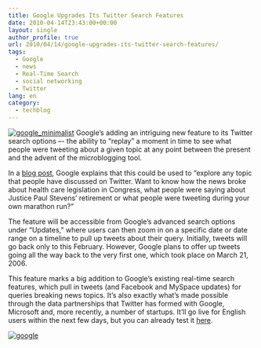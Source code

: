```yaml
---
title: Google Upgrades Its Twitter Search Features
date: 2010-04-14T23:43:00+00:00
layout: single
author_profile: true
url: 2010/04/14/google-upgrades-its-twitter-search-features/
tags:
  - Google
  - news
  - Real-Time Search
  - social networking
  - Twitter
lang: en
category: 
  - techblog
---
```

[![google_minimalist](http://lh6.ggpht.com/_vaUVXcmC3OI/S8ZL9l3J4GI/AAAAAAAAB9s/xO3wR-bIoGM/google_minimalist_thumb%5B1%5D.jpg?imgmax=800 "google_minimalist")](http://lh6.ggpht.com/_vaUVXcmC3OI/S8ZL7_qkvdI/AAAAAAAAB9o/lB1MYK5VyHw/s1600-h/google_minimalist%5B3%5D.jpg) Google’s adding an intriguing new feature to its Twitter search options –- the ability to “replay” a moment in time to see what people were tweeting about a given topic at any point between the present and the advent of the microblogging tool. 

In a [blog post](http://googleblog.blogspot.com/2010/04/replay-it-google-search-across-twitter.html), Google explains that this could be used to “explore any topic that people have discussed on Twitter. Want to know how the news broke about health care legislation in Congress, what people were saying about Justice Paul Stevens’ retirement or what people were tweeting during your own marathon run?” 

The feature will be accessible from Google’s advanced search options under “Updates,” where users can then zoom in on a specific date or date range on a timeline to pull up tweets about their query. Initially, tweets will go back only to this February. However, Google plans to offer up tweets going all the way back to the very first one, which took place on March 21, 2006. 

This feature marks a big addition to Google’s existing real-time search features, which pull in tweets (and Facebook and MySpace updates) for queries breaking news topics. It’s also exactly what’s made possible through the data partnerships that Twitter has formed with Google, Microsoft and, more recently, a number of startups. It’ll go live for English users within the next few days, but you can already test it [here](http://www.google.com/search?hl=en&tbo=1&esrch=RTReplay&q=obama&tbs=mbl:1,mbl_hs:1271167987,mbl_he:1271254387,mbl_rs:1271184140,mbl_re:1271184165). 

[![google](http://lh5.ggpht.com/_vaUVXcmC3OI/S8ZMCM_u-2I/AAAAAAAAB90/O-kxcwvEZIE/google_thumb%5B2%5D.jpg?imgmax=800 "google")](http://lh5.ggpht.com/_vaUVXcmC3OI/S8ZL_ud0nRI/AAAAAAAAB9w/Pq5NRQOMW0E/s1600-h/google%5B4%5D.jpg)
